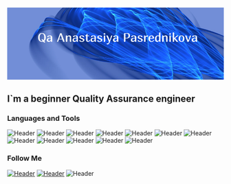 ![Header](https://github.com/PasNastya/PasNastya/blob/main/assets/quote-2023-01-26-d7c55a2eb317d98a547bdaff5ed3bcc0.jpg)

## I`m a beginner Quality Assurance engineer

### Languages and Tools
![Header](https://img.shields.io/badge/Jira-090909?style=for-the-badge&logo=jira&logoColor=136be1)
![Header](https://img.shields.io/badge/Postman-090909?style=for-the-badge&logo=postman&logoColor=f76935)
![Header](https://img.shields.io/badge/Swagger-090909?style=for-the-badge&logo=swagger&logoColor=7ede2b)
![Header](https://img.shields.io/badge/Github-090909?style=for-the-badge&logo=github&logoColor=8cc4d7)
![Header](https://img.shields.io/badge/Figma-090909?style=for-the-badge&logo=figma&logoColor=7d5fa6)
![Header](https://img.shields.io/badge/MySQL-090909?style=for-the-badge&logo=mysql&logoColor=00618a)
![Header](https://img.shields.io/badge/DevTools-090909?style=for-the-badge&logo=googlechrome&logoColor=2674f2)
![Header](https://img.shields.io/badge/AndroidStudio-090909?style=for-the-badge&logo=androidstudio&logoColor=3ad07d)
![Header](https://img.shields.io/badge/Fiddler-090909?style=for-the-badge&logo=fiddler&logoColor=8cc4d7)
![Header](https://img.shields.io/badge/CharlesProxy-090909?style=for-the-badge&logo=charlesproxy&logoColor=8cc4d7)
![Header](https://img.shields.io/badge/YouTrack-090909?style=for-the-badge&logo=YouTrack&logoColor=7d5fa6)
![Header](https://img.shields.io/badge/Qase-090909?style=for-the-badge&logo=Qase&logoColor=f76935)

### Follow Me
[![Header](https://img.shields.io/badge/Instagram-090909?style=for-the-badge&logo=instagram&logoColor=9939a3)](https://instagram.com/anastasia_pas._?igshid=OGQ2MjdiOTE=)
[![Header](https://img.shields.io/badge/Telegram-090909?style=for-the-badge&logo=telegram&logoColor=31a5db)](https://t.me/PosrednikovaA)
![Header](https://img.shields.io/badge/Linkedin-090909?style=for-the-badge&logo=linkedin&logoColor=0073b1)
